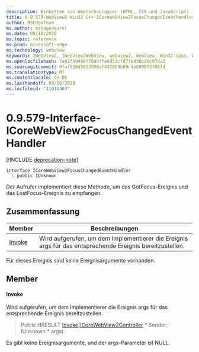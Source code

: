 ```yaml
---
description: Einbetten von Webtechnologien (HTML, CSS und JavaScript) in ihre systemeigenen Anwendungen mit dem Microsoft Edge WebView2-Steuerelement
title: 0.9.579-WebView2 Win32 C++ ICoreWebView2FocusChangedEventHandler
author: MSEdgeTeam
ms.author: msedgedevrel
ms.date: 09/10/2020
ms.topic: reference
ms.prod: microsoft-edge
ms.technology: webview
keywords: IWebView2, IWebView2WebView, webview2, WebView, Win32-apps, Win32, Edge, ICoreWebView2, ICoreWebView2Controller, Browser-Steuerelement, Edge-HTML, ICoreWebView2FocusChangedEventHandler
ms.openlocfilehash: 7e02fb9480f70dbffe6d33cfd7fb436c26c97da3
ms.sourcegitcommit: 0faf538d5033508af4320b9b89c4ed99872f0574
ms.translationtype: MT
ms.contentlocale: de-DE
ms.lasthandoff: 09/10/2020
ms.locfileid: "11011363"
---
```

# 0.9.579-Interface-ICoreWebView2FocusChangedEventHandler 

[!INCLUDE [deprecation-note](../../includes/deprecation-note.md)]

```
interface ICoreWebView2FocusChangedEventHandler
  : public IUnknown
```

Der Aufrufer implementiert diese Methode, um das GotFocus-Ereignis und das LostFocus-Ereignis zu empfangen.

## Zusammenfassung

 Member                        | Beschreibungen
--------------------------------|---------------------------------------------
[Invoke](#invoke) | Wird aufgerufen, um dem Implementierer die Ereignis args für das entsprechende Ereignis bereitzustellen.

Für dieses Ereignis sind keine Ereignisargumente vorhanden.

## Member

#### Invoke 

Wird aufgerufen, um dem Implementierer die Ereignis args für das entsprechende Ereignis bereitzustellen.

> Public HRESULT [Invoke](#invoke)([ICoreWebView2Controller](icorewebview2controller.md) * Sender; IUnknown * args)

Es gibt keine Ereignisargumente, und der args-Parameter ist NULL.

